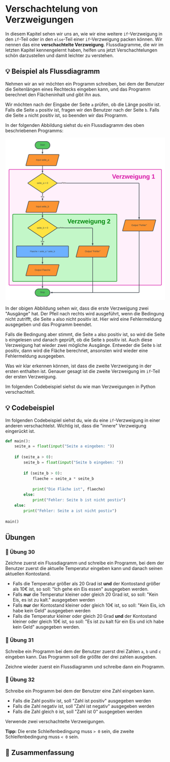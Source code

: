 # Verschachtelung von Verzweigungen

In diesem Kapitel sehen wir uns an, wie wir eine weitere `if`-Verzweigung
in den `if`-Teil oder in den `else`-Teil einer `if`-Verzweigung packen können.
Wir nennen das eine **verschachtelte Verzweigung**.
Flussdiagramme, die wir im letzten Kapitel kennengelernt haben,
helfen uns jetzt Verschachtelungen schön darzustellen und
damit leichter zu verstehen.

## 💡 Beispiel als Flussdiagramm

Nehmen wir an wir möchten ein Programm schreiben,
bei dem der Benutzer die Seitenlängen eines Rechtecks eingeben kann,
und das Programm berechnet den Flächeninhalt und gibt ihn aus.

Wir möchten nach der Eingabe der Seite `a` prüfen, ob die Länge positiv ist.
Falls die Seite `a` positiv ist, fragen wir den Benutzer nach der Seite `b`.
Falls die Seite `a` nicht positiv ist, so beenden wir das Programm.

In der folgenden Abbildung siehst du ein Flussdiagramm des oben
beschriebenen Programms:

![Flussdiagramm zur Berechnung des Flächeninhalts eines Rechtecks](./images/beispiel4.png)

In der obigen Abbildung sehen wir, dass die erste Verzweigung zwei "Ausgänge" hat.
Der Pfeil nach rechts wird ausgeführt, wenn die Bedingung nicht zutrifft,
die Seite `a` also nicht positiv ist. Hier wird eine Fehlermeldung ausgegeben und
das Programm beendet.

Falls die Bedingung aber stimmt, die Seite `a` also positiv ist, so wird die Seite `b`
eingelesen und danach geprüft, ob die Seite `b` positiv ist.
Auch diese Verzweigung hat wieder zwei mögliche Ausgänge.
Entweder die Seite `b` ist positiv, dann wird die Fläche berechnet,
ansonsten wird wieder eine Fehlermeldung ausgegeben.

Was wir klar erkennen können, ist dass die zweite Verzweigung in der ersten enthalten ist.
Genauer gesagt ist die zweite Verzweigung im `if`-Teil der ersten Verzweigung.

Im folgenden Codebeispiel siehst du wie man Verzweigungen in Python verschachtelt.

## 💡 Codebeispiel

Im folgenden Codebeispiel siehst du,
wie du eine `if`-Verzweigung in einer anderen verschachtelst.
Wichtig ist, dass die "innere" Verzweigung eingerückt ist.

```python
def main():
    seite_a = float(input("Seite a eingeben: "))

    if (seite_a > 0):
        seite_b = float(input("Seite b eingeben: "))

        if (seite_b > 0):
            flaeche = seite_a * seite_b

            print("Die Fläche ist", flaeche)
        else:
            print("Fehler: Seite b ist nicht postiv")
    else:
        print("Fehler: Seite a ist nicht postiv")

main()
```


## Übungen

### 📝 Übung 30

Zeichne zuerst ein Flussdiagramm und schreibe ein Programm,
bei dem der Benutzer zuerst die aktuelle Temperatur
eingeben kann und danach seinen aktuellen Kontostand.

* Falls die Temperatur größer als 20 Grad ist **und** der Kontostand größer als 10€ ist,
so soll: "Ich gehe ein Eis essen" ausgegeben werden.
* Falls **nur** die Temperatur kleiner oder gleich 20 Grad ist, so soll:
"Kein Eis, es ist zu kalt." ausgegeben werden
* Falls **nur** der Kontostand kleiner oder gleich 10€ ist, so soll:
"Kein Eis, ich habe kein Geld" ausgegeben werden
* Falls die Temperatur kleiner oder gleich 20 Grad
**und** der Kontostand kleiner oder gleich 10€ ist,
so soll: "Es ist zu kalt für ein Eis und ich habe kein Geld" ausgegeben werden.

### 📝 Übung 31

Schreibe ein Programm bei dem der Benutzer zuerst drei Zahlen `a`, `b` und `c` eingeben kann.
Das Programm soll die größte der drei zahlen ausgeben.

Zeichne wieder zuerst ein Flussdiagramm und schreibe dann ein Programm.

### 📝 Übung 32

Schreibe ein Programm bei dem der Benutzer eine Zahl eingeben kann.

* Falls die Zahl positiv ist, soll "Zahl ist positiv" ausgegeben werden
* Falls die Zahl negativ ist, soll "Zahl ist negativ" ausgegeben werden
* Falls die Zahl gleich `0` ist, soll "Zahl ist 0" ausgegeben werden

Verwende zwei verschachtelte Verzweigungen.

**Tipp:** Die erste Schleifenbedingung muss `> 0` sein,
die zweite Schleifenbedingung muss `< 0` sein.


## 🧭 Zusammenfassung





















